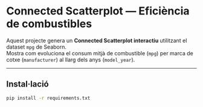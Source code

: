 # Connected Scatterplot — Eficiència de combustibles

Aquest projecte genera un **Connected Scatterplot interactiu** utilitzant el dataset `mpg` de Seaborn.  
Mostra com evoluciona el consum mitjà de combustible (`mpg`) per marca de cotxe (`manufacturer`) al llarg dels anys (`model_year`).

---
## Instal·lació
```bash
pip install -r requirements.txt

